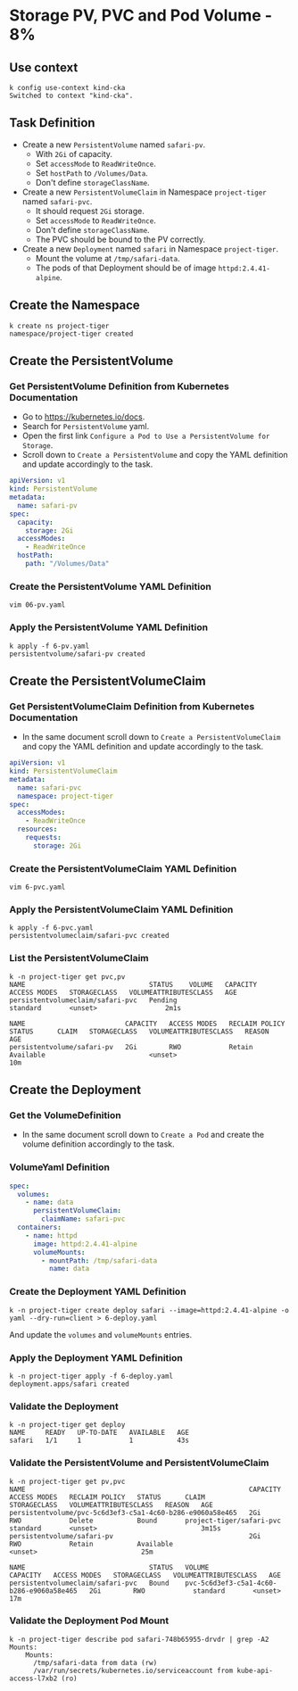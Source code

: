 # Storage PV, PVC and Pod Volume - 8%

## Use context

```shell
k config use-context kind-cka
Switched to context "kind-cka".
```

## Task Definition

- Create a new `PersistentVolume` named `safari-pv`.
  - With `2Gi` of capacity.
  - Set `accessMode` to `ReadWriteOnce`.
  - Set `hostPath` to `/Volumes/Data`.
  - Don't define `storageClassName`.
- Create a new `PersistentVolumeClaim` in Namespace `project-tiger` named `safari-pvc`.
  - It should request `2Gi` storage.
  - Set `accessMode` to `ReadWriteOnce`.
  - Don't define `storageClassName`.
  - The PVC should be bound to the PV correctly.
- Create a new `Deployment` named `safari` in Namespace `project-tiger`.
  - Mount the volume at `/tmp/safari-data`.
  - The pods of that Deployment should be of image `httpd:2.4.41-alpine`.

## Create the Namespace

```shell
k create ns project-tiger
namespace/project-tiger created
```

## Create the PersistentVolume

### Get PersistentVolume Definition from Kubernetes Documentation

- Go to https://kubernetes.io/docs.
- Search for `PersistentVolume` yaml.
- Open the first link `Configure a Pod to Use a PersistentVolume for Storage`.
- Scroll down to `Create a PersistentVolume` and copy the YAML definition and update accordingly to the task.

```yaml
apiVersion: v1
kind: PersistentVolume
metadata:
  name: safari-pv
spec:
  capacity:
    storage: 2Gi
  accessModes:
    - ReadWriteOnce
  hostPath:
    path: "/Volumes/Data"
```

### Create the PersistentVolume YAML Definition

```shell
vim 06-pv.yaml
```

### Apply the PersistentVolume YAML Definition

```shell
k apply -f 6-pv.yaml
persistentvolume/safari-pv created
```

## Create the PersistentVolumeClaim

### Get PersistentVolumeClaim Definition from Kubernetes Documentation

- In the same document scroll down to `Create a PersistentVolumeClaim` and copy the YAML definition and update accordingly to the task.

```yaml
apiVersion: v1
kind: PersistentVolumeClaim
metadata:
  name: safari-pvc
  namespace: project-tiger
spec:
  accessModes:
    - ReadWriteOnce
  resources:
    requests:
      storage: 2Gi
```

### Create the PersistentVolumeClaim YAML Definition

```shell
vim 6-pvc.yaml
```

### Apply the PersistentVolumeClaim YAML Definition

```shell
k apply -f 6-pvc.yaml
persistentvolumeclaim/safari-pvc created
```

### List the PersistentVolumeClaim

```shell
k -n project-tiger get pvc,pv
NAME                               STATUS    VOLUME   CAPACITY   ACCESS MODES   STORAGECLASS   VOLUMEATTRIBUTESCLASS   AGE
persistentvolumeclaim/safari-pvc   Pending                                      standard       <unset>                 2m1s

NAME                         CAPACITY   ACCESS MODES   RECLAIM POLICY   STATUS      CLAIM   STORAGECLASS   VOLUMEATTRIBUTESCLASS   REASON   AGE
persistentvolume/safari-pv   2Gi        RWO            Retain           Available                          <unset>                          10m
```

## Create the Deployment

### Get the VolumeDefinition

- In the same document scroll down to `Create a Pod` and create the volume definition accordingly to the task.

### VolumeYaml Definition

```yaml
spec:
  volumes:
    - name: data
      persistentVolumeClaim:
        claimName: safari-pvc
  containers:
    - name: httpd
      image: httpd:2.4.41-alpine
      volumeMounts:
        - mountPath: /tmp/safari-data
          name: data
```

### Create the Deployment YAML Definition

```shell
k -n project-tiger create deploy safari --image=httpd:2.4.41-alpine -o yaml --dry-run=client > 6-deploy.yaml
```

And update the `volumes` and `volumeMounts` entries.

### Apply the Deployment YAML Definition

```shell
k -n project-tiger apply -f 6-deploy.yaml
deployment.apps/safari created
```

### Validate the Deployment

```shell
k -n project-tiger get deploy
NAME     READY   UP-TO-DATE   AVAILABLE   AGE
safari   1/1     1            1           43s
```

### Validate the PersistentVolume and PersistentVolumeClaim

```shell
k -n project-tiger get pv,pvc
NAME                                                        CAPACITY   ACCESS MODES   RECLAIM POLICY   STATUS      CLAIM                      STORAGECLASS   VOLUMEATTRIBUTESCLASS   REASON   AGE
persistentvolume/pvc-5c6d3ef3-c5a1-4c60-b286-e9060a58e465   2Gi        RWO            Delete           Bound       project-tiger/safari-pvc   standard       <unset>                          3m15s
persistentvolume/safari-pv                                  2Gi        RWO            Retain           Available                                             <unset>                          25m

NAME                               STATUS   VOLUME                                     CAPACITY   ACCESS MODES   STORAGECLASS   VOLUMEATTRIBUTESCLASS   AGE
persistentvolumeclaim/safari-pvc   Bound    pvc-5c6d3ef3-c5a1-4c60-b286-e9060a58e465   2Gi        RWO            standard       <unset>                 17m
```

### Validate the Deployment Pod Mount

```shell
k -n project-tiger describe pod safari-748b65955-drvdr | grep -A2 Mounts:
    Mounts:
      /tmp/safari-data from data (rw)
      /var/run/secrets/kubernetes.io/serviceaccount from kube-api-access-l7xb2 (ro)
```